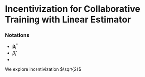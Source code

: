 # Incentivization for Collaborative Training with Linear Estimator

### Notations

- $\bm{\beta}_i^*$
- $\hat{\beta}_i$ 
- 


We explore incentivization $\sqrt{2}$